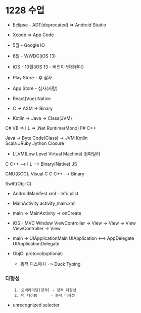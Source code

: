 # 1228 수업
* Eclipse - ADT(deprecated)
=> Android Studio

* Xcode
=> App Code

* 5월 - Google IO
* 6월 - WWDC(iOS 13)
* iOS - 10월(iOS 13 - 버전이 변경된다)

* Play Store - 후 심사
* App Store - 심사(사람)

* React(Vue) Native

* C -> ASM -> Binary
* Kotlin -> Java -> Class(JVM)

C#
VB    =>  I.L  => .Net Runtime(Mono)
F#
C++

Java    -> Byte Code(Class) -> JVM
Kotlin  
Scala
JRuby
Jython
Closure

* LLVM(Low Level Virtual Machine) 컴파일러

C
C++  -->  I.L --> Binary(Native)
JS   

GNU(GCC), Visual C
C
C++  --> Binary

Swift(Obj-C)

* AndroidManifest.xml   -  Info.plist
* MainActivity
   activity_main.xml

* main
  -> MainActivity
  -> onCreate

* iOS - MVC
    Window
      ViewController
         -> View
         -> View
         -> View
      ViewController
         -> View   

* main
   -> UIApplicationMain
              UIApplication  <—>  AppDelegate
                      UIApplicationDelegate

* ObjC: protocol(optional)                      
	* 동적 디스패치
   => Duck Typing

###   다형성
		1. 오버라이딩(정적) - 정적 다형성
		2. 덕 타이핑      - 동적 다형성

* unrecognized selector